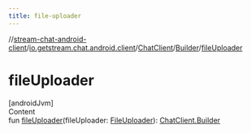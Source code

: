 ```yaml
---
title: file-uploader
---
```

//[stream-chat-android-client](../../../../index.md)/[io.getstream.chat.android.client](../../index.md)/[ChatClient](../index.md)/[Builder](index.md)/[fileUploader](fileUploader.md)



# fileUploader  
[androidJvm]  
Content  
fun [fileUploader](fileUploader.md)(fileUploader: [FileUploader](../../../io.getstream.chat.android.client.uploader/FileUploader/index.md)): [ChatClient.Builder](index.md)  



